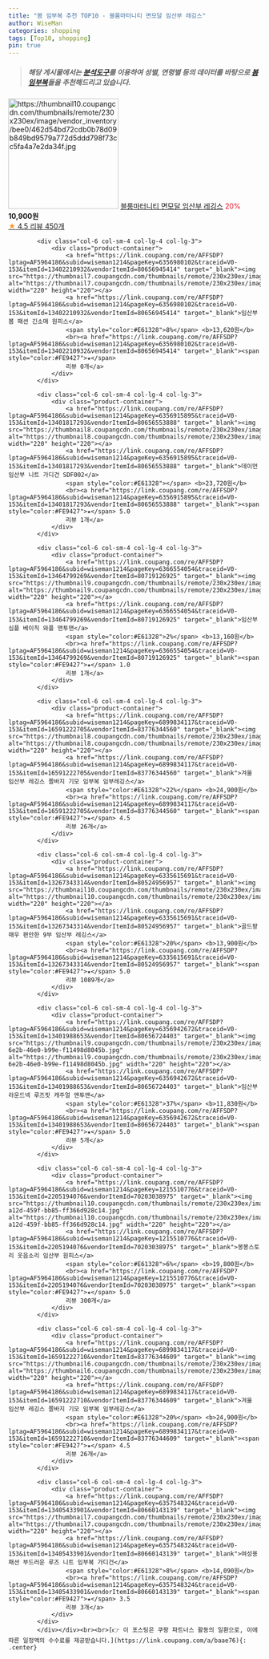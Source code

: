 ```yaml
---
title: "봄 임부복 추천 TOP10 - 블룸마터니티 면모달 임산부 레깅스"
author: WiseMan
categories: shopping
tags: [Top10, shopping]
pin: true
---
```


> ##### 해당 게시물에서는 [**분석도구**](https://itemscout.io/)를 이용하여 **성별**, **연령별** 등의 데이터를 바탕으로 [**봄 임부복**](https://link.coupang.com/a/baae76)들을 추천해드리고 있습니다.
<div class="container"><div class="row">
            <div class="col-6 col-sm-4 col-lg-4 col-lg-3">
                <div class="product-container">
                    <a href="https://link.coupang.com/re/AFFSDP?lptag=AF5964186&subid=wiseman1214&pageKey=6120644655&traceid=V0-153&itemId=11599660393&vendorItemId=87296975265" target="_blank"><img src="https://thumbnail10.coupangcdn.com/thumbnails/remote/230x230ex/image/vendor_inventory/bee0/462d54bd72cdb0b78d09b849bd9579a772d5ddd798f73cc5fa4a7e2da34f.jpg" alt="https://thumbnail10.coupangcdn.com/thumbnails/remote/230x230ex/image/vendor_inventory/bee0/462d54bd72cdb0b78d09b849bd9579a772d5ddd798f73cc5fa4a7e2da34f.jpg" width="220" height="220"></a>
                    <a href="https://link.coupang.com/re/AFFSDP?lptag=AF5964186&subid=wiseman1214&pageKey=6120644655&traceid=V0-153&itemId=11599660393&vendorItemId=87296975265" target="_blank">블룸마터니티 면모달 임산부 레깅스</a>
                    <span style="color:#E61328">20%</span> <b>10,900원</b>
                    <br><a href="https://link.coupang.com/re/AFFSDP?lptag=AF5964186&subid=wiseman1214&pageKey=6120644655&traceid=V0-153&itemId=11599660393&vendorItemId=87296975265" target="_blank"><span style="color:#FE9427">★</span> 4.5
                    리뷰 450개</a>
                </div>
            </div>
            
            <div class="col-6 col-sm-4 col-lg-4 col-lg-3">
                <div class="product-container">
                    <a href="https://link.coupang.com/re/AFFSDP?lptag=AF5964186&subid=wiseman1214&pageKey=6356980102&traceid=V0-153&itemId=13402210932&vendorItemId=80656945414" target="_blank"><img src="https://thumbnail7.coupangcdn.com/thumbnails/remote/230x230ex/image/rs_quotation_api/mttreedh/8c4f97f656d242f4a2d063c2b559b766.jpg" alt="https://thumbnail7.coupangcdn.com/thumbnails/remote/230x230ex/image/rs_quotation_api/mttreedh/8c4f97f656d242f4a2d063c2b559b766.jpg" width="220" height="220"></a>
                    <a href="https://link.coupang.com/re/AFFSDP?lptag=AF5964186&subid=wiseman1214&pageKey=6356980102&traceid=V0-153&itemId=13402210932&vendorItemId=80656945414" target="_blank">임산부 봄 패션 긴소매 원피스</a>
                    <span style="color:#E61328">8%</span> <b>13,620원</b>
                    <br><a href="https://link.coupang.com/re/AFFSDP?lptag=AF5964186&subid=wiseman1214&pageKey=6356980102&traceid=V0-153&itemId=13402210932&vendorItemId=80656945414" target="_blank"><span style="color:#FE9427">★</span> 
                    리뷰 0개</a>
                </div>
            </div>
            
            <div class="col-6 col-sm-4 col-lg-4 col-lg-3">
                <div class="product-container">
                    <a href="https://link.coupang.com/re/AFFSDP?lptag=AF5964186&subid=wiseman1214&pageKey=6356915895&traceid=V0-153&itemId=13401817293&vendorItemId=80656553888" target="_blank"><img src="https://thumbnail8.coupangcdn.com/thumbnails/remote/230x230ex/image/rs_quotation_api/li8rrqxz/e1755a586d1b45f793379800f1c92bfb.jpg" alt="https://thumbnail8.coupangcdn.com/thumbnails/remote/230x230ex/image/rs_quotation_api/li8rrqxz/e1755a586d1b45f793379800f1c92bfb.jpg" width="220" height="220"></a>
                    <a href="https://link.coupang.com/re/AFFSDP?lptag=AF5964186&subid=wiseman1214&pageKey=6356915895&traceid=V0-153&itemId=13401817293&vendorItemId=80656553888" target="_blank">데이먼 임산부 니트 가디건 SDF002</a>
                    <span style="color:#E61328"></span> <b>23,720원</b>
                    <br><a href="https://link.coupang.com/re/AFFSDP?lptag=AF5964186&subid=wiseman1214&pageKey=6356915895&traceid=V0-153&itemId=13401817293&vendorItemId=80656553888" target="_blank"><span style="color:#FE9427">★</span> 5.0
                    리뷰 1개</a>
                </div>
            </div>
            
            <div class="col-6 col-sm-4 col-lg-4 col-lg-3">
                <div class="product-container">
                    <a href="https://link.coupang.com/re/AFFSDP?lptag=AF5964186&subid=wiseman1214&pageKey=6366554054&traceid=V0-153&itemId=13464799269&vendorItemId=80719126925" target="_blank"><img src="https://thumbnail9.coupangcdn.com/thumbnails/remote/230x230ex/image/rs_quotation_api/ndwe2klj/a7b860b120ff475d99810c05ee64bf2e.jpg" alt="https://thumbnail9.coupangcdn.com/thumbnails/remote/230x230ex/image/rs_quotation_api/ndwe2klj/a7b860b120ff475d99810c05ee64bf2e.jpg" width="220" height="220"></a>
                    <a href="https://link.coupang.com/re/AFFSDP?lptag=AF5964186&subid=wiseman1214&pageKey=6366554054&traceid=V0-153&itemId=13464799269&vendorItemId=80719126925" target="_blank">임산부 심플 베이직 와플 맨투맨</a>
                    <span style="color:#E61328">2%</span> <b>13,160원</b>
                    <br><a href="https://link.coupang.com/re/AFFSDP?lptag=AF5964186&subid=wiseman1214&pageKey=6366554054&traceid=V0-153&itemId=13464799269&vendorItemId=80719126925" target="_blank"><span style="color:#FE9427">★</span> 1.0
                    리뷰 1개</a>
                </div>
            </div>
            
            <div class="col-6 col-sm-4 col-lg-4 col-lg-3">
                <div class="product-container">
                    <a href="https://link.coupang.com/re/AFFSDP?lptag=AF5964186&subid=wiseman1214&pageKey=6899834117&traceid=V0-153&itemId=16591222705&vendorItemId=83776344560" target="_blank"><img src="https://thumbnail8.coupangcdn.com/thumbnails/remote/230x230ex/image/vendor_inventory/4c3d/1cd302fc8c3efd3093cc2aed9e963fa0231e07269f9a2a53bf9ba81cd367.jpg" alt="https://thumbnail8.coupangcdn.com/thumbnails/remote/230x230ex/image/vendor_inventory/4c3d/1cd302fc8c3efd3093cc2aed9e963fa0231e07269f9a2a53bf9ba81cd367.jpg" width="220" height="220"></a>
                    <a href="https://link.coupang.com/re/AFFSDP?lptag=AF5964186&subid=wiseman1214&pageKey=6899834117&traceid=V0-153&itemId=16591222705&vendorItemId=83776344560" target="_blank">겨울 임산부 레깅스 쫄바지 기모 임부복 임부레깅스</a>
                    <span style="color:#E61328">22%</span> <b>24,900원</b>
                    <br><a href="https://link.coupang.com/re/AFFSDP?lptag=AF5964186&subid=wiseman1214&pageKey=6899834117&traceid=V0-153&itemId=16591222705&vendorItemId=83776344560" target="_blank"><span style="color:#FE9427">★</span> 4.5
                    리뷰 26개</a>
                </div>
            </div>
            
            <div class="col-6 col-sm-4 col-lg-4 col-lg-3">
                <div class="product-container">
                    <a href="https://link.coupang.com/re/AFFSDP?lptag=AF5964186&subid=wiseman1214&pageKey=6335615691&traceid=V0-153&itemId=13267343314&vendorItemId=80524956957" target="_blank"><img src="https://thumbnail10.coupangcdn.com/thumbnails/remote/230x230ex/image/rs_quotation_api/zx9dqlgb/a58a294556c549868957515d7e47c3c3.jpg" alt="https://thumbnail10.coupangcdn.com/thumbnails/remote/230x230ex/image/rs_quotation_api/zx9dqlgb/a58a294556c549868957515d7e47c3c3.jpg" width="220" height="220"></a>
                    <a href="https://link.coupang.com/re/AFFSDP?lptag=AF5964186&subid=wiseman1214&pageKey=6335615691&traceid=V0-153&itemId=13267343314&vendorItemId=80524956957" target="_blank">골드팡 매우 편안한 9부 임산부 레깅스</a>
                    <span style="color:#E61328">20%</span> <b>13,900원</b>
                    <br><a href="https://link.coupang.com/re/AFFSDP?lptag=AF5964186&subid=wiseman1214&pageKey=6335615691&traceid=V0-153&itemId=13267343314&vendorItemId=80524956957" target="_blank"><span style="color:#FE9427">★</span> 5.0
                    리뷰 1089개</a>
                </div>
            </div>
            
            <div class="col-6 col-sm-4 col-lg-4 col-lg-3">
                <div class="product-container">
                    <a href="https://link.coupang.com/re/AFFSDP?lptag=AF5964186&subid=wiseman1214&pageKey=6356942672&traceid=V0-153&itemId=13401988653&vendorItemId=80656724403" target="_blank"><img src="https://thumbnail9.coupangcdn.com/thumbnails/remote/230x230ex/image/retail/images/2022/02/23/10/1/030b232e-6e2b-46e0-b99e-f11498d8045b.jpg" alt="https://thumbnail9.coupangcdn.com/thumbnails/remote/230x230ex/image/retail/images/2022/02/23/10/1/030b232e-6e2b-46e0-b99e-f11498d8045b.jpg" width="220" height="220"></a>
                    <a href="https://link.coupang.com/re/AFFSDP?lptag=AF5964186&subid=wiseman1214&pageKey=6356942672&traceid=V0-153&itemId=13401988653&vendorItemId=80656724403" target="_blank">임산부 라운드넥 루즈핏 캐주얼 맨투맨</a>
                    <span style="color:#E61328">37%</span> <b>11,830원</b>
                    <br><a href="https://link.coupang.com/re/AFFSDP?lptag=AF5964186&subid=wiseman1214&pageKey=6356942672&traceid=V0-153&itemId=13401988653&vendorItemId=80656724403" target="_blank"><span style="color:#FE9427">★</span> 5.0
                    리뷰 5개</a>
                </div>
            </div>
            
            <div class="col-6 col-sm-4 col-lg-4 col-lg-3">
                <div class="product-container">
                    <a href="https://link.coupang.com/re/AFFSDP?lptag=AF5964186&subid=wiseman1214&pageKey=1215510776&traceid=V0-153&itemId=2205194076&vendorItemId=70203038975" target="_blank"><img src="https://thumbnail10.coupangcdn.com/thumbnails/remote/230x230ex/image/retail/images/2020/01/28/10/6/3f597ae1-a12d-459f-bb85-ff366d928c14.jpg" alt="https://thumbnail10.coupangcdn.com/thumbnails/remote/230x230ex/image/retail/images/2020/01/28/10/6/3f597ae1-a12d-459f-bb85-ff366d928c14.jpg" width="220" height="220"></a>
                    <a href="https://link.coupang.com/re/AFFSDP?lptag=AF5964186&subid=wiseman1214&pageKey=1215510776&traceid=V0-153&itemId=2205194076&vendorItemId=70203038975" target="_blank">봉봉스토리 웃음소리 임산부 원피스</a>
                    <span style="color:#E61328">6%</span> <b>19,800원</b>
                    <br><a href="https://link.coupang.com/re/AFFSDP?lptag=AF5964186&subid=wiseman1214&pageKey=1215510776&traceid=V0-153&itemId=2205194076&vendorItemId=70203038975" target="_blank"><span style="color:#FE9427">★</span> 5.0
                    리뷰 300개</a>
                </div>
            </div>
            
            <div class="col-6 col-sm-4 col-lg-4 col-lg-3">
                <div class="product-container">
                    <a href="https://link.coupang.com/re/AFFSDP?lptag=AF5964186&subid=wiseman1214&pageKey=6899834117&traceid=V0-153&itemId=16591222710&vendorItemId=83776344609" target="_blank"><img src="https://thumbnail6.coupangcdn.com/thumbnails/remote/230x230ex/image/vendor_inventory/3e7c/6dac2d13455118f5403ac41c79e531a17af19174b19ed19a887141679692.jpg" alt="https://thumbnail6.coupangcdn.com/thumbnails/remote/230x230ex/image/vendor_inventory/3e7c/6dac2d13455118f5403ac41c79e531a17af19174b19ed19a887141679692.jpg" width="220" height="220"></a>
                    <a href="https://link.coupang.com/re/AFFSDP?lptag=AF5964186&subid=wiseman1214&pageKey=6899834117&traceid=V0-153&itemId=16591222710&vendorItemId=83776344609" target="_blank">겨울 임산부 레깅스 쫄바지 기모 임부복 임부레깅스</a>
                    <span style="color:#E61328">20%</span> <b>24,900원</b>
                    <br><a href="https://link.coupang.com/re/AFFSDP?lptag=AF5964186&subid=wiseman1214&pageKey=6899834117&traceid=V0-153&itemId=16591222710&vendorItemId=83776344609" target="_blank"><span style="color:#FE9427">★</span> 4.5
                    리뷰 26개</a>
                </div>
            </div>
            
            <div class="col-6 col-sm-4 col-lg-4 col-lg-3">
                <div class="product-container">
                    <a href="https://link.coupang.com/re/AFFSDP?lptag=AF5964186&subid=wiseman1214&pageKey=6357548324&traceid=V0-153&itemId=13405433901&vendorItemId=80660143139" target="_blank"><img src="https://thumbnail7.coupangcdn.com/thumbnails/remote/230x230ex/image/rs_quotation_api/51tdy2mv/5598587af8ce49cfacfb5bba35b4da4b.jpg" alt="https://thumbnail7.coupangcdn.com/thumbnails/remote/230x230ex/image/rs_quotation_api/51tdy2mv/5598587af8ce49cfacfb5bba35b4da4b.jpg" width="220" height="220"></a>
                    <a href="https://link.coupang.com/re/AFFSDP?lptag=AF5964186&subid=wiseman1214&pageKey=6357548324&traceid=V0-153&itemId=13405433901&vendorItemId=80660143139" target="_blank">여성용 패션 부드러운 루즈 니트 임부복 가디건</a>
                    <span style="color:#E61328">8%</span> <b>14,090원</b>
                    <br><a href="https://link.coupang.com/re/AFFSDP?lptag=AF5964186&subid=wiseman1214&pageKey=6357548324&traceid=V0-153&itemId=13405433901&vendorItemId=80660143139" target="_blank"><span style="color:#FE9427">★</span> 3.5
                    리뷰 3개</a>
                </div>
            </div>
            </div></div><br><br>[👉 이 포스팅은 쿠팡 파트너스 활동의 일환으로, 이에 따른 일정액의 수수료를 제공받습니다.](https://link.coupang.com/a/baae76){: .center}